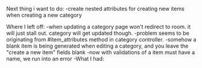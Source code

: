Next thing i want to do:
  -create nested attributes for creating new items when creating a new category

  Where I left off:
    -when updating a category page won't redirect to room. it will just stall out. category will get updated though.
    -problem seems to be originating from #item_attributes method in category controller.
    -somehow a blank item is being generated when editing a category, and you leave the "create a new item" fields blank
    -now with validations of a item must have a name, we run into an error
        -What I had:
        <!-- def items_attributes=(item_attributes)
          item_attributes.values.each do |item_attribute|
            item = Item.find_or_create_by(item_attribute)
            self.items << item THIS WILL RETURN ALL ITEMS 
          end
        end -->
